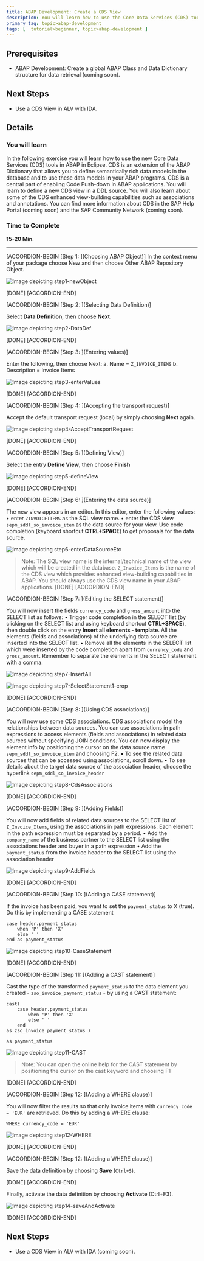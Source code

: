 ```yaml
---
title: ABAP Development: Create a CDS View
description: You will learn how to use the Core Data Services (CDS) tools in ABAP in Eclipse.
primary_tag: topic>abap-development
tags: [  tutorial>beginner, topic>abap-development ]
---
```


## Prerequisites  
 - ABAP Development: Create a global ABAP Class and Data Dictionary structure for data retrieval (coming soon).


## Next Steps
 - Use a CDS View in ALV with IDA.


## Details
### You will learn  
In the following exercise you will learn how to use the new Core Data Services (CDS) tools in ABAP in Eclipse. CDS is an extension of the ABAP Dictionary that allows you to define semantically rich data models in the database and to use these data models in your ABAP programs. CDS is a central part of enabling Code Push-down in ABAP applications.
You will learn to define a new CDS view in a DDL source. You will also learn about some of the CDS enhanced view-building capabilities such as associations and annotations.
You can find more information about CDS in the SAP Help Portal (coming soon) and the SAP Community Network (coming soon).

### Time to Complete
**15-20 Min**.

---

[ACCORDION-BEGIN [Step 1: ](Choosing ABAP Object)]
In the context menu of your package choose New and then choose Other ABAP Repository Object.

![Image depicting step1-newObject](step1-newObject.png)

[DONE]
[ACCORDION-END]

[ACCORDION-BEGIN [Step 2: ](Selecting Data Definition)]

Select **Data Definition**, then choose **Next**.

![Image depicting step2-DataDef](step2-DataDef.png)

[DONE]
[ACCORDION-END]


[ACCORDION-BEGIN [Step 3: ](Entering values)]

Enter the following, then choose Next:
a.	Name = `Z_INVOICE_ITEMS`
b.	Description = Invoice Items

![Image depicting step3-enterValues](step3-enterValues.png)


[DONE]
[ACCORDION-END]

[ACCORDION-BEGIN [Step 4: ](Accepting the transport request)]

Accept the default transport request (local) by simply choosing **Next** again.

 ![Image depicting step4-AcceptTransportRequest](step4-AcceptTR.png)

[DONE]
[ACCORDION-END]

[ACCORDION-BEGIN [Step 5: ](Defining View)]

Select the entry **Define View**, then choose **Finish**

![Image depicting step5-defineView](step5-defineView.png)

[DONE]
[ACCORDION-END]

[ACCORDION-BEGIN [Step 6: ](Entering the data source)]

The new view appears in an editor. In this editor, enter the following values:
•	enter `ZINVOICEITEMS` as the SQL view name.
•	enter the CDS view `sepm_sddl_so_invoice_item` as the data source for your view.
Use code completion (keyboard shortcut **CTRL+SPACE**) to get proposals for the data source.

![Image depicting step6-enterDataSourceEtc](step6-enterDataSourceEtc.png)

> Note: The SQL view name is the internal/technical name of the view which will be created in the database. `Z_Invoice_Items` is the name of the CDS view which provides enhanced view-building capabilities in ABAP. You should always use the CDS view name in your ABAP applications.
[DONE]
[ACCORDION-END]

[ACCORDION-BEGIN [Step 7: ](Editing the SELECT statement)]

You will now insert the fields `currency_code` and `gross_amount` into the SELECT list as follows:
•	Trigger code completion in the SELECT list (by clicking on the SELECT list and using keyboard shortcut **CTRL+SPACE**), then double click on the entry **Insert all elements - template**. All the elements (fields and associations) of the underlying data source are inserted into the SELECT list.
•	Remove all the elements in the SELECT list which were inserted by the code completion apart from `currency_code` and `gross_amount`. Remember to separate the elements in the SELECT statement with a comma.

![Image depicting step7-InsertAll](step7A-InsertAll-crop.png)

![Image depicting step7-SelectStatement1](step7-Select1.png)-crop

[DONE]
[ACCORDION-END]

[ACCORDION-BEGIN [Step 8: ](Using CDS associations)]

You will now use some CDS associations.
 CDS associations model the relationships between data sources. You can use associations in path expressions to access elements (fields and associations) in related data sources without specifying JOIN conditions. You can now display the element info by positioning the cursor on the data source name `sepm_sddl_so_invoice_item` and choosing F2.
•	To see the related data sources that can be accessed using associations, scroll down.
•	To see details about the target data source of the association header, choose the hyperlink `sepm_sddl_so_invoice_header`

![Image depicting step8-CdsAssociations](step8-CdsAssociations.png)

[DONE]
[ACCORDION-END]

[ACCORDION-BEGIN [Step 9: ](Adding Fields)]

You will now add fields of related data sources to the SELECT list of `Z_Invoice_Items`, using the associations in path expressions. Each element in the path expression must be separated by a period.
•	Add the `company_name` of the business partner to the SELECT list using the associations header and buyer in a path expression
•	Add the `payment_status` from the invoice header to the SELECT list using the association header

![Image depicting step9-AddFields](step9-AddRelatedFields.png)

[DONE]
[ACCORDION-END]

[ACCORDION-BEGIN [Step 10: ](Adding a CASE statement)]

If the invoice has been paid, you want to set the `payment_status` to X (true). Do this by implementing a CASE statement

```ABAP
case header.payment_status
    when 'P' then 'X'
    else ' '
end as payment_status
```

![Image depicting step10-CaseStatement](step10-CaseStatement.png)

[DONE]
[ACCORDION-END]

[ACCORDION-BEGIN [Step 11: ](Adding a CAST statement)]

Cast the type of the transformed `payment_status` to the data element you created - `zso_invoice_payment_status` - by using a CAST statement:

```ABAP
cast(
    case header.payment_status
        when 'P' then 'X'
        else ' '
    end
as zso_invoice_payment_status )

as payment_status
```

![Image depicting step11-CAST](step11-CAST.png)

> Note: You can open the online help for the CAST statement by positioning the cursor on the cast keyword and choosing F1

[DONE]
[ACCORDION-END]

[ACCORDION-BEGIN [Step 12: ](Adding a WHERE clause)]

You will now filter the results so that only invoice items with `currency_code = 'EUR'` are retrieved. Do this by adding a WHERE clause:

```ABAP
WHERE currency_code = 'EUR'
```

![Image depicting step12-WHERE](step12-WHERE.png)

[DONE]
[ACCORDION-END]

[ACCORDION-BEGIN [Step 12: ](Adding a WHERE clause)]

Save the data definition by choosing **Save** (`Ctrl+S`).

[DONE]
[ACCORDION-END]

Finally, activate the data definition by choosing **Activate** (Ctrl+F3).

![Image depicting step14-saveAndActivate](step14-saveAndActivate.png)

[DONE]
[ACCORDION-END]


## Next Steps
- Use a CDS View in ALV with IDA (coming soon).

